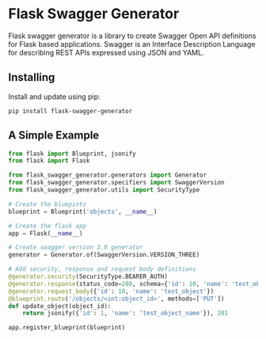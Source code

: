 # Flask Swagger Generator
Flask swagger generator is a library to create Swagger Open API definitions 
for Flask based applications. Swagger is an Interface Description Language for describing REST 
APIs expressed using JSON and YAML. 

## Installing 
Install and update using pip:

```
pip install flask-swagger-generator
```

## A Simple Example

```python
from flask import Blueprint, jsonify
from flask import Flask

from flask_swagger_generator.generators import Generator
from flask_swagger_generator.specifiers import SwaggerVersion
from flask_swagger_generator.utils import SecurityType

# Create the bluepints
blueprint = Blueprint('objects', __name__)

# Create the flask app
app = Flask(__name__)

# Create swagger version 3.0 generator
generator = Generator.of(SwaggerVersion.VERSION_THREE)

# Add security, response and request body definitions
@generator.security(SecurityType.BEARER_AUTH)
@generator.response(status_code=200, schema={'id': 10, 'name': 'test_object'})
@generator.request_body({'id': 10, 'name': 'test_object'})
@blueprint.route('/objects/<int:object_id>', methods=['PUT'])
def update_object(object_id):
    return jsonify({'id': 1, 'name': 'test_object_name'}), 201

app.register_blueprint(blueprint)
```